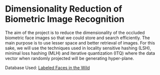 # Dimensionality Reduction of Biometric Image Recognition

The aim of the project is to reduce the dimensionality of the occluded biometric face images so that we could store and search efficiently. The main purpose is to use lesser space and better retrieval of images. For this sake, we will use the techniques used in locality sensitive hashing (LSH), minimal loss hashing (MLH) and iterative quantization (ITQ) where the data vector when randomly projected will be generating hyper-plane.

Database Used: [Labeled Faces in the Wild](http://vis-www.cs.umass.edu/lfw/) 

